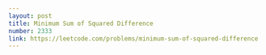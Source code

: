 ```yaml
---
layout: post
title: Minimum Sum of Squared Difference
number: 2333
link: https://leetcode.com/problems/minimum-sum-of-squared-difference
---
```

